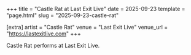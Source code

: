 +++
title = "Castle Rat at Last Exit Live"
date = 2025-09-23
template = "page.html"
slug = "2025-09-23-castle-rat"

[extra]
artist = "Castle Rat"
venue = "Last Exit Live"
venue_url = "https://lastexitlive.com"
+++

Castle Rat performs at Last Exit Live.
